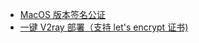 
- [MacOS 版本签名公证](./docs/Electron相关/MacOS%20版本签名公证.md)
- [一键 V2ray 部署（支持 let's encrypt 证书) ](./docs/the-wall/一键%20V2ray%20websocket%20+%20TLS.md)